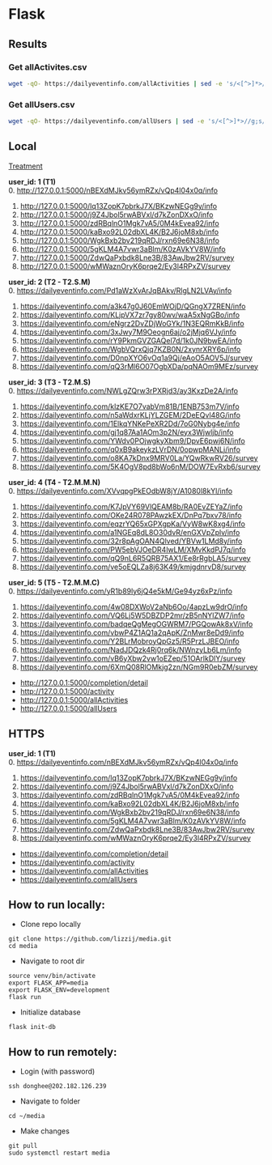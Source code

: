 # Flask

## Results
### Get allActivites.csv
```bash
wget -qO- https://dailyeventinfo.com/allActivities | sed -e 's/<[^>]*>//g;s/^ //g;s/^[ \t]*//;s/完成情况//;/^$/d' > allActivites.csv
```

### Get allUsers.csv
```bash
wget -qO- https://dailyeventinfo.com/allUsers | sed -e 's/<[^>]*>//g;s/^ //g;s/^[ \t]*//;s/完成情况//;/^$/d' > allUsers.csv
```

## Local  
 [Treatment](https://docs.google.com/spreadsheets/d/1rbqW0Ooj0mW6yI6AapUmkkDcs3w8OI5H3VPDT4D049o/edit?usp=sharing)

**user_id: 1 (T1)**  
0. http://127.0.0.1:5000/nBEXdMJkv56ymRZx/vQp4l04x0q/info
1. http://127.0.0.1:5000/lq13ZopK7pbrkJ7X/BKzwNEGg9y/info  
2. http://127.0.0.1:5000/j9Z4Jbol5rwABVxl/d7kZonDXxO/info  
3. http://127.0.0.1:5000/zdRBqlnO1Mgk7vA5/0M4kEvea92/info  
4. http://127.0.0.1:5000/kaBxo92L02dbXL4K/B2J6joM8xb/info  
5. http://127.0.0.1:5000/WgkBxb2bv219qRDJ/rxn69e6N38/info  
6. http://127.0.0.1:5000/5gKLM4A7vwr3aBlm/K0zAVkYV8W/info  
7. http://127.0.0.1:5000/ZdwQaPxbdk8Lne3B/83AwJbw2RV/survey  
8. http://127.0.0.1:5000/wMWaznOryK6prqe2/Ey3l4RPxZV/survey  

**user_id: 2 (T2 - T2.S.M)**  
0. https://dailyeventinfo.com/Pd1aWzXvArJqBAkv/RlgLN2LVAy/info
1. https://dailyeventinfo.com/a3k47g0J60EmWOjD/QGngX7ZREN/info
2. https://dailyeventinfo.com/KLjpVX7zr7gy80wv/waA5xNgGBo/info
3. https://dailyeventinfo.com/eNgrz2DvZDjWoGYk/1N3EQRmKkB/info
4. https://dailyeventinfo.com/3xJwy7M9Oeogn6aj/o2jMjq6VJy/info
5. https://dailyeventinfo.com/rY9PkmGVZGAQel7d/1k0JN9bwEA/info
6. https://dailyeventinfo.com/WgbVQrxQjq7KZB0N/2xynrXRY6p/info
7. https://dailyeventinfo.com/D0npXYO6vOq1a9Qj/eAoO5AOV5J/survey
8. https://dailyeventinfo.com/qQ3rMl6O07OgbXDa/pqNAOm9MEz/survey

**user_id: 3 (T3 - T2.M.S)**  
0. https://dailyeventinfo.com/NWLgZQrw3rPXRjd3/ay3KxzDe2A/info
1. https://dailyeventinfo.com/klzKE7O7vabVm81B/1ENB753m7V/info
2. https://dailyeventinfo.com/n5aWdxrKLjYLZGEM/2DeEQvl48G/info
3. https://dailyeventinfo.com/1ElkqYNKePeXR2Dd/7oG0Nybg4e/info
4. https://dailyeventinfo.com/gj1q87Aa1AOm3p2N/eyx3Wjwljb/info
5. https://dailyeventinfo.com/YWdv0POjwgkyXbm9/DpvE6pwj6N/info
6. https://dailyeventinfo.com/q0xB9akeykzLVrDN/0opwpMANLj/info
7. https://dailyeventinfo.com/o8KA7kDnx9MRV0La/YQwRkwRV26/survey
8. https://dailyeventinfo.com/5K4OgV8pd8bWo6nM/DOW7EvRxb6/survey

**user_id: 4 (T4 - T2.M.M.N)**  
0. https://dailyeventinfo.com/XVvqpgPkEOdbW8jY/A1080l8kYl/info
1. https://dailyeventinfo.com/K7JpVY69VlQEAM8b/RA0EvZEYaZ/info
2. https://dailyeventinfo.com/OKe24R078PAwzkEX/DnPq7bxv78/info
3. https://dailyeventinfo.com/eqzrYQ65xGPXgpKa/VyW8wK8xg4/info
4. https://dailyeventinfo.com/a1NGEq8dL8O30dvR/enGXVpZplv/info
5. https://dailyeventinfo.com/32r8pAgOAN4Qlved/YBVw1LMd8y/info
6. https://dailyeventinfo.com/PW5ebVJOeDR4lwLM/XMvKkdPJ7q/info
7. https://dailyeventinfo.com/qQ9nL6R5QRB75AX1/Ee8rRgbLA5/survey
8. https://dailyeventinfo.com/ve5oEQLZa8j63K49/kmjgdnrvD8/survey

**user_id: 5 (T5 - T2.M.M.C)**    
0. https://dailyeventinfo.com/yR1b89ly6jQ4e5kM/Ge94yz6xPz/info
1. https://dailyeventinfo.com/4w08DXWoV2aNb6Oo/4apzLw9drO/info
2. https://dailyeventinfo.com/VQ6Lj5W5DBZDP2mr/zB5nNYlZW7/info
3. https://dailyeventinfo.com/badqeQgMegOGWRM7/PGQowAk8xV/info
4. https://dailyeventinfo.com/vbwP4Z1AQ1a2qApK/ZnMwr8eDd9/info
5. https://dailyeventinfo.com/Y2BLrMobroyQpGz5/R5PrzLJBEO/info
6. https://dailyeventinfo.com/NadJDQzk4Rj0rq6k/NWnzyLb6Lm/info
7. https://dailyeventinfo.com/vB6yXbw2vw1oEZep/51OArlkDlY/survey
8. https://dailyeventinfo.com/6XmQ08RlOMkjg2zn/NGm9R0ebZM/survey


- http://127.0.0.1:5000/completion/detail
- http://127.0.0.1:5000/activity
- http://127.0.0.1:5000/allActivities
- http://127.0.0.1:5000/allUsers

## HTTPS  
**user_id: 1 (T1)**  
0. https://dailyeventinfo.com/nBEXdMJkv56ymRZx/vQp4l04x0q/info
1. https://dailyeventinfo.com/lq13ZopK7pbrkJ7X/BKzwNEGg9y/info
2. https://dailyeventinfo.com/j9Z4Jbol5rwABVxl/d7kZonDXxO/info
3. https://dailyeventinfo.com/zdRBqlnO1Mgk7vA5/0M4kEvea92/info
4. https://dailyeventinfo.com/kaBxo92L02dbXL4K/B2J6joM8xb/info
5. https://dailyeventinfo.com/WgkBxb2bv219qRDJ/rxn69e6N38/info
6. https://dailyeventinfo.com/5gKLM4A7vwr3aBlm/K0zAVkYV8W/info
7. https://dailyeventinfo.com/ZdwQaPxbdk8Lne3B/83AwJbw2RV/survey
8. https://dailyeventinfo.com/wMWaznOryK6prqe2/Ey3l4RPxZV/survey


- https://dailyeventinfo.com/completion/detail
- https://dailyeventinfo.com/activity
- https://dailyeventinfo.com/allActivities
- https://dailyeventinfo.com/allUsers

## How to run locally:
- Clone repo locally
```
git clone https://github.com/lizzij/media.git
cd media
```

- Navigate to root dir
```
source venv/bin/activate
export FLASK_APP=media
export FLASK_ENV=development
flask run
```

- Initialize database
```
flask init-db
```

## How to run remotely:
- Login (with password)
```
ssh donghee@202.182.126.239
```
- Navigate to folder
```
cd ~/media
```

- Make changes
```
git pull
sudo systemctl restart media
```
